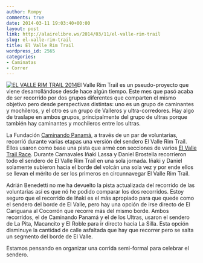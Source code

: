 ```yaml
---
author: Rompy
comments: true
date: 2014-03-11 19:03:40+00:00
layout: post
link: http://alairelibre.ws/2014/03/11/el-valle-rim-trail
slug: el-valle-rim-trail
title: El Valle Rim Trail
wordpress_id: 2565
categories:
- Caminatas
- Correr
---
```


[![EL VALLE RIM TRAIL 2014](http://alairelibre.ws/wp-content/uploads/2014/03/EL-VALLE-RIM-TRAIL-2014-150x150.jpg)](http://alairelibre.ws/wp-content/uploads/2014/03/EL-VALLE-RIM-TRAIL-2014.jpg)El Valle Rim Trail es un pseudo-proyecto que viene desarrollándose desde hace algún tiempo. Este mes que pasó acaba de ser recorrido por dos grupos diferentes que comparten el mismo objetivo pero desde perspectivas distintas: uno es un grupo de caminantes y mochileros, y el otro es un grupo de Valleros y ultra-corredores. Hay algo de traslape en ambos grupos, principalmente del grupo de ultras porque también hay caminantes y mochileros entre los ultras.

La Fundación [Caminando Panamá](http://caminandopanama.org), a través de un par de voluntarias, recorrió durante varias etapas una versión del sendero El Valle Rim Trail. Ellos usaron como base una pista que armé con secciones de varios [El Valle Trail Race](http://elvalletrailrace.org). Durante Carnavales Iñaki Lassa y Daniel Brostella recorrieron todo el sendero de El Valle Rim Trail en una sola jornada. Iñaki y Daniel solamente subieron hacia el borde del volcán una sola vez y por ende ellos se llevan el mérito de ser los primeros en circunnavegar El Valle Rim Trail.

Adrián Benedetti no me ha devuelto la pista actualizada del recorrido de las voluntarias así es que nó he podido comparar los dos recorridos. Estoy seguro que el recorrido de Iñaki es el más apropiado para que quede como el sendero del borde de El Valle, pero hay una opción de irse directo de El Cariguana al Cocorrón que recorre más del mismo borde. Ambos recorridos, el de Caminando Panamá y el de los Ultras, usaron el sendero de La Pita, Macancito y El Roble para ir directo hacia La Silla. Esta opción disminuye la cantidad de calle asfaltada que hay que recorrer pero se salta un segmento del borde de El Valle.

Estamos pensando en organizar una corrida semi-formal para celebrar el sendero.


